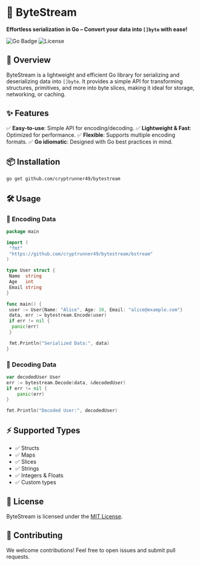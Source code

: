 # 💨 ByteStream

**Effortless serialization in Go – Convert your data into `[]byte` with ease!**

![Go Badge](https://img.shields.io/badge/Go-1.21-blue?style=flat)
![License](https://img.shields.io/badge/License-MIT-green)

## 🚀 Overview

ByteStream is a lightweight and efficient Go library for serializing and deserializing data into `[]byte`. It provides a simple API for transforming structures, primitives, and more into byte slices, making it ideal for storage, networking, or caching.

## ✨ Features

✅ **Easy-to-use**: Simple API for encoding/decoding.
✅ **Lightweight & Fast**: Optimized for performance.
✅ **Flexible**: Supports multiple encoding formats.
✅ **Go idiomatic**: Designed with Go best practices in mind.

## 📦 Installation

```sh
go get github.com/cryptrunner49/bytestream
```

## 🛠 Usage

### 🔹 Encoding Data

```go
package main

import (
 "fmt"
 "https://github.com/cryptrunner49/bytestream/bstream"
)

type User struct {
 Name  string
 Age   int
 Email string
}

func main() {
 user := User{Name: "Alice", Age: 30, Email: "alice@example.com"}
 data, err := bytestream.Encode(user)
 if err != nil {
  panic(err)
 }

 fmt.Println("Serialized Data:", data)
}
```

### 🔹 Decoding Data

```go
var decodedUser User
err := bytestream.Decode(data, &decodedUser)
if err != nil {
    panic(err)
}

fmt.Println("Decoded User:", decodedUser)
```

## ⚡ Supported Types

- ✅ Structs
- ✅ Maps
- ✅ Slices
- ✅ Strings
- ✅ Integers & Floats
- ✅ Custom types

## 📜 License

ByteStream is licensed under the [MIT License](LICENSE).

## 🤝 Contributing

We welcome contributions! Feel free to open issues and submit pull requests.
